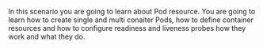 In this scenario you are going to learn about Pod resource. You are going to learn how to create single and multi conaiter Pods, how to define container resources and how to configure readiness and liveness probes how they work and what they do.

